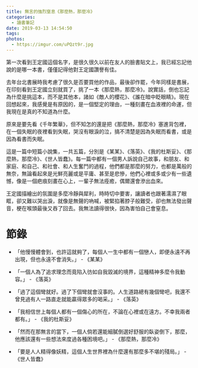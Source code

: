 ```yaml
---
title: 無言的強烈窒息《那麼熱，那麼冷》
categories:
  - 讀書筆記
date: 2019-03-13 14:54:50
tags:
photos: 
  - https://imgur.com/uPQzt9r.jpg
---
```


第一次看到王定國這個名字，是很久很久以前在友人的臉書貼文上，我已經忘記他說的是哪一本書，僅僅記得他對王定國讚譽有佳。

去年台北書展時我考慮了很久是否要買他的作品，最後卻作罷，今年同樣是書展，在印刻看到王定國立刻就買了，挑了一本《那麼熱，那麼冷》。說實話，倒也忘記為什麼是挑這本，而不是其他本，諸如《敵人的櫻花》、《誰在暗中眨眼睛》。現在回想起來，我感覺是有原因的，是一個堅定的理由，一種刻畫在血液裡的命運，但我現在是真的不知道為什麼。

原來是要先看《千年繁華》，但不知怎的還是把《那麼熱，那麼冷》塞進背包裡，在一個失眠的夜裡看到失眠，哭沒有眼淚的泣，搞不清楚是因為失眠而看書，或是因為看書而失眠。

這是一篇中短篇小說集，一共五篇，分別是《某某》、《落英》、《我的杜斯妥》、《那麼熱，那麼冷》、《世人皆蠢》。每一篇中都有一個男人訴說自己故事，和朋友、和家庭、和自己、和社會、和人生奮鬥的過程，他們都是那麼的努力，也都是萬般的無奈，無論看起來是光鮮亮麗或是平庸、甚至是悲慘，他們心裡或多或少有一些遺憾，像是一個疤痕刻畫在心上，一輩子無法痊癒，偶爾還會滲出血來。

王定國描繪出的氛圍是多麼冷靜與犀利，時時切中要害，讓讀者也跟著濡濕了眼眶，卻又難以哭出淚，就像是無聲的吶喊，被緊掐著脖子般難受，卻也無法發出聲音，梗在喉頭最後又吞了回去。我無法讀得很快，因為害怕自己會窒息。


# 節錄

- 「他慢慢體會到，也許這就夠了，每個人一生中都有一個戀人，即便永遠不再出現，但也永遠不會消失。」 - 《某某》

- 「一個人為了追求理念而竟陷入彷如自我毀滅的境界，這種精神多麼令我動容。」 - 《落英》

- 「過了這個彎就好。過了下個彎就會沒事的。人生道路總有幾個彎吧，我還不曾見過有人一路直走就能贏得眾多的喝采。」 - 《落英》

- 「我相信世上每個人都有一個傷心的所在，不論在心裡或在遠方。不幸我兩者都有。」 - 《我的杜斯妥》

- 「然而在那無言的當下，一個人倘若還能細膩倒選好舒服的臥姿倒下，那麼，他應該還有一些想法來度過各種困境吧。」 - 《那麼熱，那麼冷》

- 「要是人人精得像妖精，這個人生世界裡為什麼還有那麼多不堪的殘局。」 - 《世人皆蠢》
